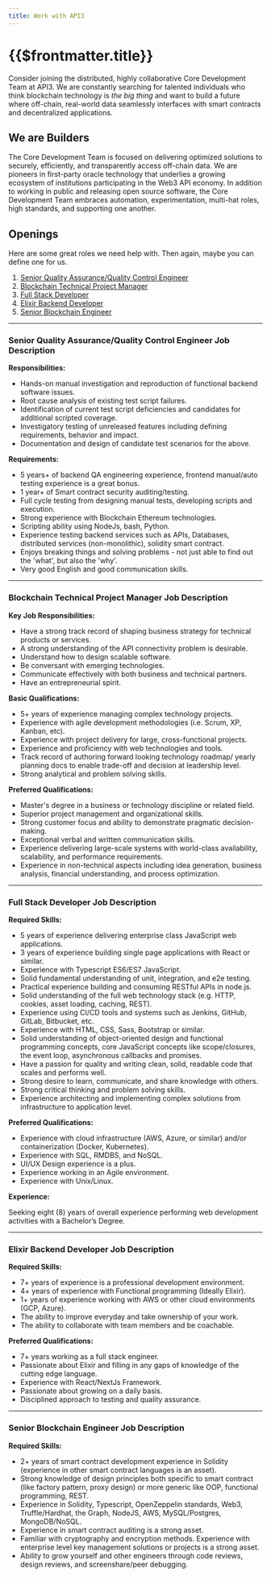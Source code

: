 ```yaml
---
title: Work with API3
---
```


# {{$frontmatter.title}}

<TocHeader />
<TOC class="table-of-contents" :include-level="[2,3]" />

Consider joining the distributed, highly collaborative Core Development Team at
API3. We are constantly searching for talented individuals who think blockchain
technology is _the big thing_ and want to build a future where off-chain,
real-world data seamlessly interfaces with smart contracts and decentralized
applications.

## We are Builders

The Core Development Team is focused on delivering optimized solutions to
securely, efficiently, and transparently access off-chain data. We are pioneers
in first-party oracle technology that underlies a growing ecosystem of
institutions participating in the Web3 API economy. In addition to working in
public and releasing open source software, the Core Development Team embraces
automation, experimentation, multi-hat roles, high standards, and supporting one
another.

## Openings

<!-- prettier-ignore-->
Here are some great roles we need help with. Then again, maybe you can define one for us. <EmailAddress/>

1. [Senior Quality Assurance/Quality Control Engineer](./work.md#senior-quality-assurance-quality-control-engineer-job-description)
2. [Blockchain Technical Project Manager](./work.md#blockchain-technical-project-manager-job-description)
3. [Full Stack Developer](./work.md#full-stack-developer-job-description)
4. [Elixir Backend Developer](./work.md#elixir-backend-developer-job-description)
5. [Senior Blockchain Engineer](./work.md#senior-blockchain-engineer-job-description)

<hr/>

### Senior Quality Assurance/Quality Control Engineer Job Description

**Responsibilities:**

- Hands-on manual investigation and reproduction of functional backend software
  issues.
- Root cause analysis of existing test script failures.
- Identification of current test script deficiencies and candidates for
  additional scripted coverage.
- Investigatory testing of unreleased features including defining requirements,
  behavior and impact.
- Documentation and design of candidate test scenarios for the above.

**Requirements:**

- 5 years+ of backend QA engineering experience, frontend manual/auto testing
  experience is a great bonus.
- 1 year+ of Smart contract security auditing/testing.
- Full cycle testing from designing manual tests, developing scripts and
  execution.
- Strong experience with Blockchain Ethereum technologies.
- Scripting ability using NodeJs, bash, Python.
- Experience testing backend services such as APIs, Databases, distributed
  services (non-monolithic), solidity smart contract.
- Enjoys breaking things and solving problems - not just able to find out the
  'what', but also the 'why'.
- Very good English and good communication skills.

<EmailAddress/>

<hr/>

### Blockchain Technical Project Manager Job Description

**Key Job Responsibilities:**

- Have a strong track record of shaping business strategy for technical products
  or services.
- A strong understanding of the API connectivity problem is desirable.
- Understand how to design scalable software.
- Be conversant with emerging technologies.
- Communicate effectively with both business and technical partners.
- Have an entrepreneurial spirit.

**Basic Qualifications:**

- 5+ years of experience managing complex technology projects.
- Experience with agile development methodologies (i.e. Scrum, XP, Kanban, etc).
- Experience with project delivery for large, cross-functional projects.
- Experience and proficiency with web technologies and tools.
- Track record of authoring forward looking technology roadmap/ yearly planning
  docs to enable trade-off and decision at leadership level.
- Strong analytical and problem solving skills.

**Preferred Qualifications:**

- Master's degree in a business or technology discipline or related field.
- Superior project management and organizational skills.
- Strong customer focus and ability to demonstrate pragmatic decision-making.
- Exceptional verbal and written communication skills.
- Experience delivering large-scale systems with world-class availability,
  scalability, and performance requirements.
- Experience in non-technical aspects including idea generation, business
  analysis, financial understanding, and process optimization.

<EmailAddress/>

<hr/>

### Full Stack Developer Job Description

**Required Skills:**

- 5 years of experience delivering enterprise class JavaScript web applications.
- 3 years of experience building single page applications with React or similar.
- Experience with Typescript ES6/ES7 JavaScript.
- Solid fundamental understanding of unit, integration, and e2e testing.
- Practical experience building and consuming RESTful APIs in node.js.
- Solid understanding of the full web technology stack (e.g. HTTP, cookies,
  asset loading, caching, REST).
- Experience using CI/CD tools and systems such as Jenkins, GitHub, GitLab,
  Bitbucket, etc.
- Experience with HTML, CSS, Sass, Bootstrap or similar.
- Solid understanding of object-oriented design and functional programming
  concepts, core JavaScript concepts like scope/closures, the event loop,
  asynchronous callbacks and promises.
- Have a passion for quality and writing clean, solid, readable code that scales
  and performs well.
- Strong desire to learn, communicate, and share knowledge with others.
- Strong critical thinking and problem solving skills.
- Experience architecting and implementing complex solutions from infrastructure
  to application level.

**Preferred Qualifications:**

- Experience with cloud infrastructure (AWS, Azure, or similar) and/or
  containerization (Docker, Kubernetes).
- Experience with SQL, RMDBS, and NoSQL.
- UI/UX Design experience is a plus.
- Experience working in an Agile environment.
- Experience with Unix/Linux.

**Experience:**

Seeking eight (8) years of overall experience performing web development
activities with a Bachelor’s Degree.

<EmailAddress/>

<hr/>

### Elixir Backend Developer Job Description

**Required Skills:**

- 7+ years of experience is a professional development environment.
- 4+ years of experience with Functional programming (Ideally Elixir).
- 1+ years of experience working with AWS or other cloud environments (GCP,
  Azure).
- The ability to improve everyday and take ownership of your work.
- The ability to collaborate with team members and be coachable.

**Preferred Qualifications:**

- 7+ years working as a full stack engineer.
- Passionate about Elixir and filling in any gaps of knowledge of the cutting
  edge language.
- Experience with React/NextJs Framework.
- Passionate about growing on a daily basis.
- Disciplined approach to testing and quality assurance.

<EmailAddress/>

<hr/>

### Senior Blockchain Engineer Job Description

**Required Skills:**

- 2+ years of smart contract development experience in Solidity (experience in
  other smart contract languages is an asset).
- Strong knowledge of design principles both specific to smart contract (like
  factory pattern, proxy design) or more generic like OOP, functional
  programming, REST.
- Experience in Solidity, Typescript, OpenZeppelin standards, Web3,
  Truffle/Hardhat, the Graph, NodeJS, AWS, MySQL/Postgres, MongoDB/NoSQL.
- Experience in smart contract auditing is a strong asset.
- Familiar with cryptography and encryption methods. Experience with enterprise
  level key management solutions or projects is a strong asset.
- Ability to grow yourself and other engineers through code reviews, design
  reviews, and screenshare/peer debugging.

<EmailAddress/>
